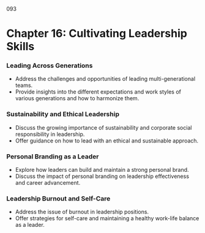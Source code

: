 093


# **Chapter 16: Cultivating Leadership Skills**

### **Leading Across Generations**

- Address the challenges and opportunities of leading multi-generational teams.
- Provide insights into the different expectations and work styles of various generations and how to 
harmonize them.

### **Sustainability and Ethical Leadership**

- Discuss the growing importance of sustainability and corporate social responsibility in leadership.
- Offer guidance on how to lead with an ethical and sustainable approach.

### **Personal Branding as a Leader**

- Explore how leaders can build and maintain a strong personal brand.
- Discuss the impact of personal branding on leadership effectiveness and career advancement.

### **Leadership Burnout and Self-Care**

- Address the issue of burnout in leadership positions.
- Offer strategies for self-care and maintaining a healthy work-life balance as a leader.


